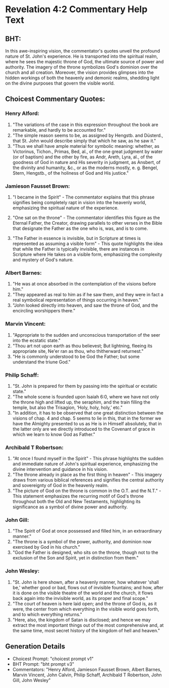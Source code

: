 # Revelation 4:2 Commentary Help Text

## BHT:
In this awe-inspiring vision, the commentator's quotes unveil the profound nature of St. John's experience. He is transported into the spiritual realm, where he sees the majestic throne of God, the ultimate source of power and authority. The imagery of the throne symbolizes God's dominion over the church and all creation. Moreover, the vision provides glimpses into the hidden workings of both the heavenly and demonic realms, shedding light on the divine purposes that govern the visible world.

## Choicest Commentary Quotes:
### Henry Alford:
1. "The variations of the case in this expression throughout the book are remarkable, and hardly to be accounted for."
2. "The simple reason seems to be, as assigned by Hengstb. and Düsterd., that St. John would describe simply that which he saw, as he saw it."
3. "Thus we shall have ample material for symbolic meaning: whether, as Victorinus, Tichon., Primas, Bed, al., of the one great judgment by water (or of baptism) and the other by fire, as Andr, Areth, Lyra, al., of the goodness of God in nature and His severity in judgment, as Ansbert, of the divinity and humanity, &c., or as the moderns mostly, e. g. Bengel, Stern, Hengstb., of the holiness of God and His justice."

### Jamieson Fausset Brown:
1. "I became in the Spirit" - The commentator explains that this phrase signifies being completely rapt in vision into the heavenly world, emphasizing the spiritual nature of the experience.

2. "One sat on the throne" - The commentator identifies this figure as the Eternal Father, the Creator, drawing parallels to other verses in the Bible that designate the Father as the one who is, was, and is to come.

3. "The Father in essence is invisible, but in Scripture at times is represented as assuming a visible form" - This quote highlights the idea that while the Father is typically invisible, there are instances in Scripture where He takes on a visible form, emphasizing the complexity and mystery of God's nature.

### Albert Barnes:
1. "He was at once absorbed in the contemplation of the visions before him."
2. "They appeared as real to him as if he saw them, and they were in fact a real symbolical representation of things occurring in heaven."
3. "John looked directly into heaven, and saw the throne of God, and the encircling worshippers there."

### Marvin Vincent:
1. "Appropriate to the sudden and unconscious transportation of the seer into the ecstatic state."
2. "Thou art not upon earth as thou believest; But lightning, fleeing its appropriate site, Ne'er ran as thou, who thitherward returnest."
3. "He is commonly understood to be God the Father; but some understand the triune God."

### Philip Schaff:
1. "St. John is prepared for them by passing into the spiritual or ecstatic state."
2. "The whole scene is founded upon Isaiah 6:0, where we have not only the throne high and lifted up, the seraphim, and the train filling the temple, but also the Trisagion, ‘Holy, holy, holy,’ etc."
3. "In addition, it has to be observed that one great distinction between the visions of chap. 4 and chap. 5 seems to lie in this, that in the former we have the Almighty presented to us as He is in Himself absolutely, that in the latter only are we directly introduced to the Covenant of grace in which we learn to know God as Father."

### Archibald T Robertson:
1. "At once I found myself in the Spirit" - This phrase highlights the sudden and immediate nature of John's spiritual experience, emphasizing the divine intervention and guidance in his vision.
2. "The throne already in place as the first thing in heaven" - This imagery draws from various biblical references and signifies the central authority and sovereignty of God in the heavenly realm.
3. "The picture of God on the throne is common in the O.T. and the N.T." - This statement emphasizes the recurring motif of God's throne throughout both the Old and New Testaments, highlighting its significance as a symbol of divine power and authority.

### John Gill:
1. "The Spirit of God at once possessed and filled him, in an extraordinary manner."
2. "The throne is a symbol of the power, authority, and dominion now exercised by God in his church."
3. "God the Father is designed, who sits on the throne, though not to the exclusion of the Son and Spirit, yet in distinction from them."

### John Wesley:
1. "St. John is here shown, after a heavenly manner, how whatever 'shall be,' whether good or bad, flows out of invisible fountains; and how, after it is done on the visible theatre of the world and the church, it flows back again into the invisible world, as its proper and final scope."
2. "The court of heaven is here laid open; and the throne of God is, as it were, the center from which everything in the visible world goes forth, and to which everything returns."
3. "Here, also, the kingdom of Satan is disclosed; and hence we may extract the most important things out of the most comprehensive and, at the same time, most secret history of the kingdom of hell and heaven."


## Generation Details
- Choicest Prompt: "choicest prompt v1"
- BHT Prompt: "bht prompt v3"
- Commentators: "Henry Alford, Jamieson Fausset Brown, Albert Barnes, Marvin Vincent, John Calvin, Philip Schaff, Archibald T Robertson, John Gill, John Wesley"
